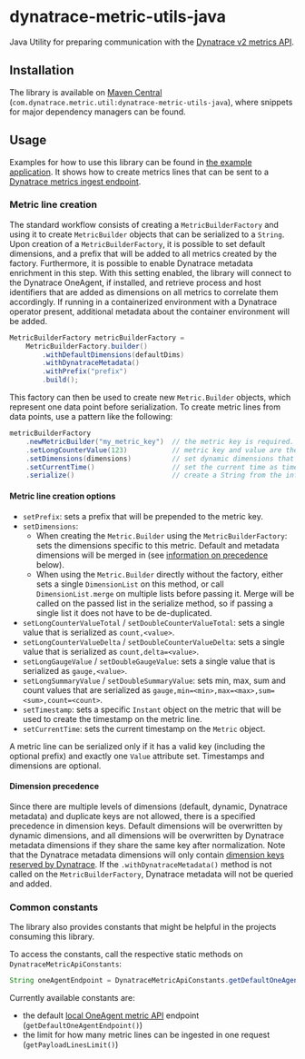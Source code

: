 # dynatrace-metric-utils-java

Java Utility for preparing communication with the [Dynatrace v2 metrics API](https://www.dynatrace.com/support/help/dynatrace-api/environment-api/metric-v2/).

## Installation

The library is available on [Maven Central](https://mvnrepository.com/artifact/com.dynatrace.metric.util/dynatrace-metric-utils-java/latest)
(`com.dynatrace.metric.util:dynatrace-metric-utils-java`), where snippets for major dependency managers can be found.

## Usage

Examples for how to use this library can be found in [the example application](example/src/main/java/com/dynatrace/example/App.java).
It shows how to create metrics lines that can be sent to a [Dynatrace metrics ingest endpoint](https://www.dynatrace.com/support/help/dynatrace-api/environment-api/metric-v2/post-ingest-metrics/).

### Metric line creation

The standard workflow consists of creating a `MetricBuilderFactory` and using it to create `MetricBuilder` objects that can be serialized to a `String`.
Upon creation of a `MetricBuilderFactory`, it is possible to set default dimensions, and a prefix that will be added to all metrics created by the factory.
Furthermore, it is possible to enable Dynatrace metadata enrichment in this step.
With this setting enabled, the library will connect to the Dynatrace OneAgent, if installed, and retrieve process and host identifiers that are added as dimensions on all metrics to correlate them accordingly.
If running in a containerized environment with a Dynatrace operator present, additional metadata about the container environment will be added.

```java
MetricBuilderFactory metricBuilderFactory =
    MetricBuilderFactory.builder()
        .withDefaultDimensions(defaultDims)
        .withDynatraceMetadata()
        .withPrefix("prefix")
        .build();
```

This factory can then be used to create new `Metric.Builder` objects, which represent one data point before serialization.
To create metric lines from data points, use a pattern like the following:

```java
metricBuilderFactory
    .newMetricBuilder("my_metric_key")  // the metric key is required.
    .setLongCounterValue(123)           // metric key and value are the only required fields.
    .setDimensions(dimensions)          // set dynamic dimensions that are specific to the current metric.
    .setCurrentTime()                   // set the current time as timestamp for the data point.
    .serialize()                        // create a String from the information set above.
```

#### Metric line creation options

* `setPrefix`: sets a prefix that will be prepended to the metric key.
* `setDimensions`:
  * When creating the `Metric.Builder` using the `MetricBuilderFactory`: sets the dimensions specific to this metric.
    Default and metadata dimensions will be merged in (see [information on precedence](#dimension-precedence) below).
  * When using the `Metric.Builder` directly without the factory, either sets a single `DimensionList` on this method, or call `DimensionList.merge` on multiple lists before passing it.
    Merge will be called on the passed list in the serialize method, so if passing a single list it does not have to be de-duplicated.
* `setLongCounterValueTotal` / `setDoubleCounterValueTotal`: sets a single value that is serialized as `count,<value>`.
* `setLongCounterValueDelta` / `setDoubleCounterValueDelta`: sets a single value that is serialized as `count,delta=<value>`.
* `setLongGaugeValue` / `setDoubleGaugeValue`: sets a single value that is serialized as `gauge,<value>`.
* `setLongSummaryValue` / `setDoubleSummaryValue`: sets min, max, sum and count values that are serialized as `gauge,min=<min>,max=<max>,sum=<sum>,count=<count>`.
* `setTimestamp`: sets a specific `Instant` object on the metric that will be used to create the timestamp on the metric line.
* `setCurrentTime`: sets the current timestamp on the `Metric` object.

A metric line can be serialized only if it has a valid key (including the optional prefix) and exactly one `Value` attribute set.
Timestamps and dimensions are optional.

#### Dimension precedence

Since there are multiple levels of dimensions (default, dynamic, Dynatrace metadata) and duplicate keys are not allowed, there is a specified precedence in dimension keys.
Default dimensions will be overwritten by dynamic dimensions, and all dimensions will be overwritten by Dynatrace metadata dimensions if they share the same key after normalization.
Note that the Dynatrace metadata dimensions will only contain [dimension keys reserved by Dynatrace](https://www.dynatrace.com/support/help/how-to-use-dynatrace/metrics/metric-ingestion/metric-ingestion-protocol/#syntax).
If the `.withDynatraceMetadata()` method is not called on the `MetricBuilderFactory`, Dynatrace metadata will not be queried and added.

### Common constants

The library also provides constants that might be helpful in the projects consuming this library.

To access the constants, call the respective static methods on `DynatraceMetricApiConstants`:

```java
String oneAgentEndpoint = DynatraceMetricApiConstants.getDefaultOneAgentEndpoint();
```

Currently available constants are:

* the default [local OneAgent metric API](https://www.dynatrace.com/support/help/how-to-use-dynatrace/metrics/metric-ingestion/ingestion-methods/local-api/) endpoint (`getDefaultOneAgentEndpoint()`)
* the limit for how many metric lines can be ingested in one request (`getPayloadLinesLimit()`)
